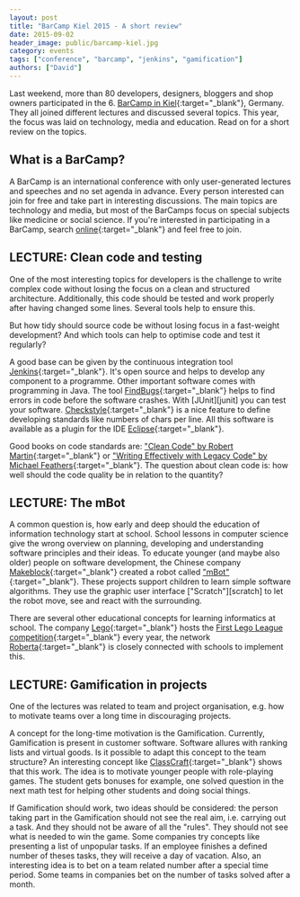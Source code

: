 ```yaml
---
layout: post
title: "BarCamp Kiel 2015 - A short review"
date: 2015-09-02
header_image: public/barcamp-kiel.jpg
category: events
tags: ["conference", "barcamp", "jenkins", "gamification"]
authors: ["David"]
---
```


Last weekend, more than 80 developers, designers, bloggers and shop owners participated in the 6. [BarCamp in Kiel](http://barcamp-kiel.de){:target="_blank"}, Germany.
They all joined different lectures and discussed several topics.
This year, the focus was laid on technology, media and education.
Read on for a short review on the topics.

## What is a BarCamp?

A BarCamp is an international conference with only user-generated lectures and speeches and no set agenda in advance.
Every person interested can join for free and take part in interesting discussions.
The main topics are technology and media, but most of the BarCamps focus on special subjects like medicine or social science.
If you're interested in participating in a BarCamp, search [online](http://t3n.de/news/grosser-barcamp-ueberblick-alle-488972/){:target="_blank"} and feel free to join.

## LECTURE: Clean code and testing

One of the most interesting topics for developers is the challenge to write complex code without losing the focus on a clean and structured architecture.
Additionally, this code should be tested and work properly after having changed some lines.
Several tools help to ensure this.

But how tidy should source code be without losing focus in a fast-weight development?
And which tools can help to optimise code and test it regularly?

A good base can be given by the continuous integration tool [Jenkins](http://jenkins-ci.org/){:target="_blank"}.
It's open source and helps to develop any component to a programme.
Other important software comes with programming in Java.
The tool [FindBugs](http://findbugs.sourceforge.net){:target="_blank"} helps to find errors in code before the software crashes.
With [JUnit][junit] you can test your software.
[Checkstyle](http://checkstyle.sourceforge.net/){:target="_blank"} is a nice feature to define developing standards like numbers of chars per line.
All this software is available as a plugin for the IDE [Eclipse](https://www.eclipse.org/downloads/){:target="_blank"}.

Good books on code standards are: ["Clean Code" by Robert Martin](https://www.google.de/search?tbm=bks&hl=de&q=isbn%3A9780132350884){:target="_blank"} or ["Writing Effectively with Legacy Code" by Michael Feathers](https://www.google.de/search?tbm=bks&hl=de&q=isbn%3A9780132931755){:target="_blank"}.
The  question about clean code is: how well should the code quality be in relation to the quantity?

## LECTURE: The mBot

A common question is, how early and deep should the education of information technology start at school.
School lessons in computer science give the wrong overview on planning, developing and understanding software principles and their ideas.
To educate younger (and maybe also older) people on software development, the Chinese company [Makeblock](http://www.makeblock.cc/){:target="_blank"} created a robot called ["mBot"](http://mblock.cc/mbot/){:target="_blank"}.
These projects support children to learn simple software algorithms.
They use the graphic user interface ["Scratch"][scratch] to let the robot move, see and react with the surrounding.

There are several other educational concepts for learning informatics at school.
The company [Lego](http://www.lego.com/en-gb/technic){:target="_blank"} hosts the [First Lego League competition](http://www.first-lego-league.org/en/){:target="_blank"} every year, the network [Roberta](http://roberta-home.de/en){:target="_blank"} is closely connected with schools to implement this.

## LECTURE: Gamification in projects

One of the lectures was related to team and project organisation, e.g. how to motivate teams over a long time in discouraging projects.

A concept for the long-time motivation is the Gamification.
Currently, Gamification is present in customer software.
Software allures with ranking lists and virtual goods.
Is it possible to adapt this concept to the team structure?
An interesting concept like [ClassCraft](http://www.classcraft.com/){:target="_blank"} shows that this work.
The idea is to motivate younger people with role-playing games.
The student gets bonuses for example, one solved question in the next math test for helping other students and doing social things.

If Gamification should work, two ideas should be considered: the person taking part in the Gamification should not see the real aim, i.e. carrying out a task.
And they should not be aware of all the "rules".
They should not see what is needed to win the game.
Some companies try concepts like presenting a list of unpopular tasks.
If an employee finishes a defined number of theses tasks, they will receive a day of vacation.
Also, an interesting idea is to bet on a team related number after a special time period.
Some teams in companies bet on the number of tasks solved after a month.

